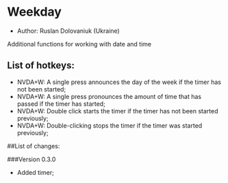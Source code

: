 # Weekday

* Author: Ruslan Dolovaniuk (Ukraine)


Additional functions for working with date and time

## List of hotkeys:
* NVDA+W: A single press announces the day of the week if the timer has not been started;
* NVDA+W: A single press pronounces the amount of time that has passed if the timer has started;
* NVDA+W: Double click starts the timer if the timer has not been started previously;
* NVDA+W: Double-clicking stops the timer if the timer was started previously;

##List of changes:

###Version 0.3.0

* Added timer;
